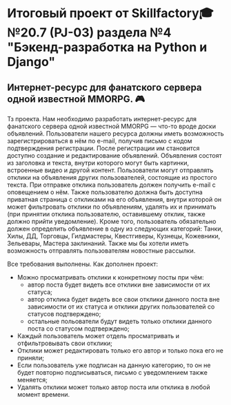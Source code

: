 # Итоговый проект от Skillfactory🎓 №20.7 (PJ-03) раздела №4 "Бэкенд-разработка на Python и Django"
## Интернет-ресурс для фанатского сервера одной известной MMORPG. 🎮

Тз проекта.
Нам необходимо разработать интернет-ресурс для фанатского сервера одной известной MMORPG — что-то вроде доски объявлений. 
Пользователи нашего ресурса должны иметь возможность зарегистрироваться в нём по e-mail, получив письмо с кодом подтверждения регистрации. 
После регистрации им становится доступно создание и редактирование объявлений. 
Объявления состоят из заголовка и текста, внутри которого могут быть картинки, встроенные видео и другой контент. Пользователи могут отправлять отклики на объявления других пользователей, состоящие из простого текста. 
При отправке отклика пользователь должен получить e-mail с оповещением о нём. 
Также пользователю должна быть доступна приватная страница с откликами на его объявления, внутри которой он может фильтровать отклики по объявлениям, удалять их и принимать (при принятии отклика пользователю, оставившему отклик, также должно прийти уведомление). 
Кроме того, пользователь обязательно должен определить объявление в одну из следующих категорий: Танки, Хилы, ДД, Торговцы, Гилдмастеры, Квестгиверы, Кузнецы, Кожевники, Зельевары, Мастера заклинаний.
Также мы бы хотели иметь возможность отправлять пользователям новостные рассылки.

Все требования выполнены.
Как дополнен проект:
- Можно просматривать отклики к конкретному посты при чём: 
  - автор поста будет видеть все отклики вне зависимости от их статуса; 
  - автор отклика будет видеть все свои отклики данного поста вне зависимости от их статуса и отклики других пользователей со статусов подтверждено;
  - остальные польователи будут видеть только отклики данного поста со статусом подтверждено;
- Каждый пользователь может отдель просматривать и отфильтровывать свои отклики;
- Отклики может редактировать только его автор и только пока его не приняли;
- Если пользователь уже подписан на данную категорию, то он не будет повторно подписываться, письмо с уведомлением также меняется;
- Удалять отклики может только автор поста или отклика в любой момент времени.
